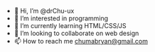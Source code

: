 - 👋 Hi, I’m @drChu-ux
- 👀 I’m interested in programming 
- 🌱 I’m currently learning HTML/CSS/JS
- 💞️ I’m looking to collaborate on web design 
- 📫 How to reach me chumabryan@gmail.com

<!---
drChu-ux/drChu-ux is a ✨ special ✨ repository because its `README.md` (this file) appears on your GitHub profile.
You can click the Preview link to take a look at your changes.
--->
